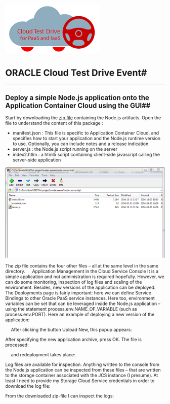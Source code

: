 ![](../common/images/customer.logo.png)
---
# ORACLE Cloud Test Drive Event#
----
## Deploy a simple Node.js application onto the Application Container Cloud using the GUI##

Start by downloading the [zip file](bin/node-server.zip) containing the Node.js artifacts.
Open the file to understand the content of this package : 
+ manifest.json : This file is specific to Application Container Cloud, and specifies how to start your application and the Node.js runtime version to use. Optionally, you can include notes and a release indication. 
+ server.js : the Node.js script running on the server
+ index2.htlm : a html5 script containing client-side javascript calling the server-side application

![](images/node001.PNG)

The zip file contains the four other files – all at the same level in the same directory.
 
Application Management in the Cloud Service Console
It is a simple application and not administration is required hopefully. However, we can do some monitoring, inspection of log files and scaling of the environment. Besides, new versions of the application can be deployed.
The Deployments page is fairly important: here we can define Service Bindings to other Oracle PaaS service instances. Here too, environment variables can be set that can be leveraged inside the Node.js application – using the statement process.env.NAME_OF_VARIABLE (such as process.env.PORT).
Here an example of deploying a new version of the application:
 

 
After clicking the button Upload New, this popup appears:
 

After specifying the new application archive, press OK.
The file is processed:
 

 
and redeployment takes place:
 

Log files are available for inspection. Anything written to the console from the Node.js application can be inspected from these files – that are written to the storage container associated with the JCS instance (I presume). At least I need to provide my Storage Cloud Service credentials in order to download the log file:
 
 
From the downloaded zip-file I can inspect the logs:
 
 


